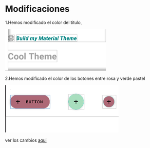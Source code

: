 # Modificaciones 
1.Hemos modificado el color del titulo,

![imagen de la modificacion 1](img/Captura1.1.PNG)

2.Hemos modificado el color de los botones entre rosa y verde pastel

![imagen de la modifcacion](img/Captura1.PNG)

ver los cambios [aqui](app/src/main/res/values/color.xml)